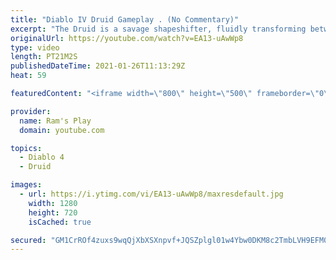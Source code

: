 ```yaml
---
title: "Diablo IV Druid Gameplay . (No Commentary)"
excerpt: "The Druid is a savage shapeshifter, fluidly transforming between the forms of a towering bear or a vicious werewolf to fight alongside the creatures of the wild."
originalUrl: https://youtube.com/watch?v=EA13-uAwWp8
type: video
length: PT21M2S
publishedDateTime: 2021-01-26T11:13:29Z
heat: 59

featuredContent: "<iframe width=\"800\" height=\"500\" frameborder=\"0\" src=\"https://www.youtube.com/embed/EA13-uAwWp8\" allow=\"accelerometer; autoplay; encrypted-media; gyroscope; picture-in-picture\" allowfullscreen></iframe>"

provider:
  name: Ram's Play
  domain: youtube.com

topics:
  - Diablo 4
  - Druid

images:
  - url: https://i.ytimg.com/vi/EA13-uAwWp8/maxresdefault.jpg
    width: 1280
    height: 720
    isCached: true

secured: "GM1CrROf4zuxs9wqQjXbXSXnpvf+JQSZplgl01w4Ybw0DKM8c2TmbLVH9EFM0ZpnkAp1vd0Lt0X3XDSQ15vI1oLH3shv1e6kDs/GGTxtyOdVrMLAMrwVvn96F3YkHt8a4nSFuM1Yp1zoIHOmhQpsUqdgmGY2h5sXoc+3YVqp0gd2XiOV4QefpXH2kcBzW6QCHVksJwjtGslil8aKcrQH0Cuxmtr3uU7boQ0f1tVlP7jk//Vk1Pos20E1Dq4XeOWr96fcepwh1U8jIiniJ/82hTmc27B3uszZKPo7uVMSpmW9iNt7B8JJT7PusrMz2/Vz59Y0Sz9OkyvJQ44vc9c0WgjaZdm7VVHACLGPYjkSzLsPl8I20YD2YeLoEjCf3/3WR488ToOqQTmyySqsG0kSe5m0Gq+QoL//CABb1btD+o1dTJfvamTOC/zUBzt3TbgV;sBfLTn2PqTJlKQNvncPHOg=="
---
```


